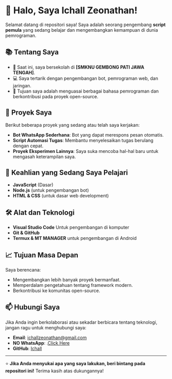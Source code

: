 # 👋 Halo, Saya Ichall Zeonathan!

Selamat datang di repositori saya! Saya adalah seorang pengembang **script pemula** yang sedang belajar dan mengembangkan kemampuan di dunia pemrograman.

## 📚 Tentang Saya
- 🏫 Saat ini, saya bersekolah di **[SMKNU GEMBONG PATI JAWA TENGAH]**.
- 💻 Saya tertarik dengan pengembangan bot, pemrograman web, dan jaringan.
- 🎯 Tujuan saya adalah menguasai berbagai bahasa pemrograman dan berkontribusi pada proyek open-source.

## 💼 Proyek Saya
Berikut beberapa proyek yang sedang atau telah saya kerjakan:
- **Bot WhatsApp Sederhana**: Bot yang dapat merespons pesan otomatis.
- **Script Automasi Tugas**: Membantu menyelesaikan tugas berulang dengan cepat.
- **Proyek Eksperimen Lainnya**: Saya suka mencoba hal-hal baru untuk mengasah keterampilan saya.

## 🚀 Keahlian yang Sedang Saya Pelajari
- **JavaScript** (Dasar)
- **Node.js** (untuk pengembangan bot)
- **HTML & CSS** (untuk dasar web development)

## 🛠️ Alat dan Teknologi
- **Visual Studio Code** Untuk pengembangan di komputer
- **Git & GitHub**
- **Termux & MT MANAGER** untuk pengembangan di Android

## 📈 Tujuan Masa Depan
Saya berencana:
- Mengembangkan lebih banyak proyek bermanfaat.
- Memperdalam pengetahuan tentang framework modern.
- Berkontribusi ke komunitas open-source.

## 📫 Hubungi Saya
Jika Anda ingin berkolaborasi atau sekadar berbicara tentang teknologi, jangan ragu untuk menghubungi saya:
- **Email**: ichallzeonathan@gmail.com
- **NO WhatsApp**: .[Click Here](https://wa.me/6285219341964)
- **GitHub**: [Ichall](https://github.com/ichallzeonathan/Ichall)

---

⭐ **Jika Anda menyukai apa yang saya lakukan, beri bintang pada repositori ini!** Terima kasih atas dukungannya!
